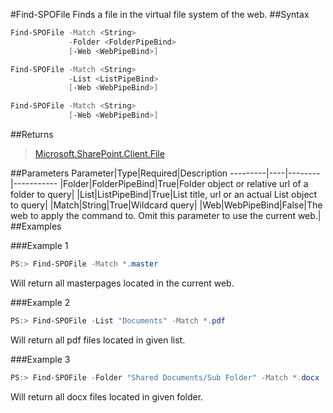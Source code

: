 #Find-SPOFile
Finds a file in the virtual file system of the web.
##Syntax
```powershell
Find-SPOFile -Match <String>
             -Folder <FolderPipeBind>
             [-Web <WebPipeBind>]
```


```powershell
Find-SPOFile -Match <String>
             -List <ListPipeBind>
             [-Web <WebPipeBind>]
```


```powershell
Find-SPOFile -Match <String>
             [-Web <WebPipeBind>]
```


##Returns
>[Microsoft.SharePoint.Client.File](https://msdn.microsoft.com/en-us/library/microsoft.sharepoint.client.file.aspx)

##Parameters
Parameter|Type|Required|Description
---------|----|--------|-----------
|Folder|FolderPipeBind|True|Folder object or relative url of a folder to query|
|List|ListPipeBind|True|List title, url or an actual List object to query|
|Match|String|True|Wildcard query|
|Web|WebPipeBind|False|The web to apply the command to. Omit this parameter to use the current web.|
##Examples

###Example 1
```powershell
PS:> Find-SPOFile -Match *.master
```
Will return all masterpages located in the current web.

###Example 2
```powershell
PS:> Find-SPOFile -List "Documents" -Match *.pdf
```
Will return all pdf files located in given list.

###Example 3
```powershell
PS:> Find-SPOFile -Folder "Shared Documents/Sub Folder" -Match *.docx
```
Will return all docx files located in given folder.
